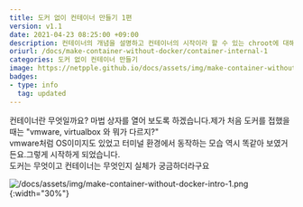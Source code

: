 ```yaml
---
title: 도커 없이 컨테이너 만들기 1편
version: v1.1
date: 2021-04-23 08:25:00 +09:00
description: 컨테이너의 개념을 설명하고 컨테이너의 시작이라 할 수 있는 chroot에 대해 다룹니다.
oriurl: /docs/make-container-without-docker/container-internal-1
categories: 도커 없이 컨테이너 만들기
image: https://netpple.github.io/docs/assets/img/make-container-without-docker-intro-1.png
badges:
- type: info
  tag: updated
---
```


컨테이너란 무엇일까요? 마법 상자를 열어 보도록 하겠습니다.제가 처음 도커를 접했을 때는 "vmware, virtualbox 와 뭐가 다르지?"  
vmware처럼 OS이미지도 있었고 터미널 환경에서 동작하는 모습 역시 똑같아 보였거든요.그렇게 시작하게 되었습니다.  
도커는 무엇이고 컨테이너는 무엇인지 실체가 궁금하더라구요

![/docs/assets/img/make-container-without-docker-intro-1.png](/docs/assets/img/make-container-without-docker-intro-1.png){:width="30%"}